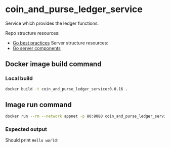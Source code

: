 # coin_and_purse_ledger_service
Service which provides the ledger functions.

Repo structure resources:
- [Go best practices](https://peter.bourgon.org/go-best-practices-2016/#repository-structure)
Server structure resources:
- [Go server components](https://medium.com/statuscode/how-i-write-go-http-services-after-seven-years-37c208122831)


## Docker image build command

### Local build
```Bash
docker build -t coin_and_purse_ledger_service:0.0.16 .
```

## Image run command

```Bash
docker run --rm --network appnet -p 80:8080 coin_and_purse_ledger_service:0.0.16
```

### Expected output
Should print `Hello world!`

